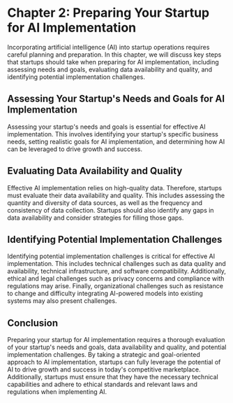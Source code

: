 Chapter 2: Preparing Your Startup for AI Implementation
=======================================================

Incorporating artificial intelligence (AI) into startup operations requires careful planning and preparation. In this chapter, we will discuss key steps that startups should take when preparing for AI implementation, including assessing needs and goals, evaluating data availability and quality, and identifying potential implementation challenges.

Assessing Your Startup's Needs and Goals for AI Implementation
--------------------------------------------------------------

Assessing your startup's needs and goals is essential for effective AI implementation. This involves identifying your startup's specific business needs, setting realistic goals for AI implementation, and determining how AI can be leveraged to drive growth and success.

Evaluating Data Availability and Quality
----------------------------------------

Effective AI implementation relies on high-quality data. Therefore, startups must evaluate their data availability and quality. This includes assessing the quantity and diversity of data sources, as well as the frequency and consistency of data collection. Startups should also identify any gaps in data availability and consider strategies for filling those gaps.

Identifying Potential Implementation Challenges
-----------------------------------------------

Identifying potential implementation challenges is critical for effective AI implementation. This includes technical challenges such as data quality and availability, technical infrastructure, and software compatibility. Additionally, ethical and legal challenges such as privacy concerns and compliance with regulations may arise. Finally, organizational challenges such as resistance to change and difficulty integrating AI-powered models into existing systems may also present challenges.

Conclusion
----------

Preparing your startup for AI implementation requires a thorough evaluation of your startup's needs and goals, data availability and quality, and potential implementation challenges. By taking a strategic and goal-oriented approach to AI implementation, startups can fully leverage the potential of AI to drive growth and success in today's competitive marketplace. Additionally, startups must ensure that they have the necessary technical capabilities and adhere to ethical standards and relevant laws and regulations when implementing AI.
